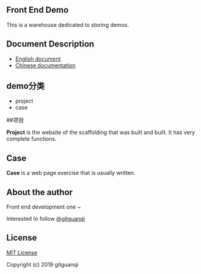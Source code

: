 ﻿## Front End Demo

This is a warehouse dedicated to storing demos.

## Document Description

+ [English document](README.md)
+ [Chinese documentation](zh-CN.md)

## demo分类

+ project
+ case

##项目

**Project** is the website of the scaffolding that was built and built. It has very complete functions.

## Case

**Case** is a web page exercise that is usually written.

## About the author

Front end development one ~

Interested to follow [@gitguanqi](https://github.com/gitguanqi)

## License

[MIT License](http://opensource.org/licenses/MIT)

Copyright (c) 2019 gitguanqi
